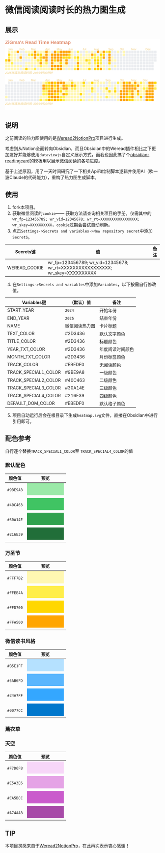 # 微信阅读阅读时长的热力图生成

## 展示
<img src="https://raw.githubusercontent.com/ZiGmaX809/Weread_ReadTime_Heatmap/main/heatmap.svg">

## 说明

之前阅读的热力图使用的是[Weread2NotionPro](https://github.com/malinkang/weread2notion-pro.git)项目进行生成。

考虑到从Notion全面转向Obsidian，而且Obsidian中的Weread插件相比之下更加友好并能够使用`dataviewjs`自定义展示方式，而我也因此搞了个[obsidian-readingcard](https://github.com/ZiGmaX809/obsidian-readingcard-template.git)的模板用以展示微信阅读的各项进度。

基于上述原因，用了一天时间研究了一下相关Api和绘制脚本逻辑并使用AI（吹一波Claude的代码能力），重构了热力图生成脚本。

## 使用
1. fork本项目。
2. 获取微信阅读的`cookie`—— 获取方法请查询相关项目的手册，仅需其中的`wr_fp=123456789; wr_vid=12345678; wr_rt=XXXXXXXXXXXXXXXXX; wr_skey=XXXXXXXXXX`，`cookie`过期会尝试自动刷新。
3. 点击`Settings->Secrets and variables->New repository secret`中添加`SecretS`。

| Secrets键     | 值   | 备注    |
| ------------ | -- | ----- |
| WEREAD_COOKIE |  wr_fp=123456789; wr_vid=12345678; wr_rt=XXXXXXXXXXXXXXXXX; wr_skey=XXXXXXXXXX   |     |

4. 在`Settings->Secrets and variables`中添加`Variables`，以下按需自行修改值。

| Variables键      | （默认）值        | 备注              |
| ---------------- | --------- | -----------------------|
| START_YEAR       | `2024`    | 开始年份                 |
| END_YEAR         | `2025`    | 结束年份                 |
| NAME             | 微信阅读热力图    | 卡片标题  |
| TEXT_COLOR       | #2D3436   |  默认文字颜色            |
| TITLE_COLOR      | #2D3436   |  标题颜色               |
| YEAR_TXT_COLOR   | #2D3436   |  年度阅读时间颜色         |
| MONTH_TXT_COLOR  | #2D3436   |  月份标签颜色            |
| TRACK_COLOR      | #EBEDF0   |  无阅读颜色              |
| TRACK_SPECIAL1_COLOR | #9BE9A8 |  一级颜色              |
| TRACK_SPECIAL2_COLOR | #40C463 |  二级颜色              |
| TRACK_SPECIAL3_COLOR | #30A14E |  三级颜色              |
| TRACK_SPECIAL4_COLOR | #216E39 |  四级颜色              |
| DEFAULT_DOM_COLOR | #EBEDF0 | 默认格子颜色                  |

5. 项目自动运行后会在根目录下生成`heatmap.svg`文件，直接在Obsidian中进行引用即可。

## 配色参考

自行逐个替换`TRACK_SPECIAL1_COLOR`至 `TRACK_SPECIAL4_COLOR`的值

### 默认配色

| 颜色值       | 预览                               |
|--------------|-----------------------------------|
| `#9BE9A8` | ![9BE9A8](./assets/9BE9A8.svg) |
| `#40C463` | ![40C463](./assets/40C463.svg) |
| `#30A14E` | ![30A14E](./assets/30A14E.svg) |
| `#216E39` | ![FFF7B2](./assets/216E39.svg) |

### 万圣节

| 颜色值       | 预览                               |
|--------------|-----------------------------------|
| `#FFF7B2` | ![FFF7B2](./assets/FFF7B2.svg) |
| `#FFEE4A` | ![FFEE4A](./assets/FFEE4A.svg) |
| `#FFD700` | ![FFD700](./assets/FFD700.svg) |
| `#FFA500` | ![B5E1FF](./assets/FFA500.svg) |

### 微信读书风格

| 颜色值       | 预览                               |
|--------------|-----------------------------------|
| `#B5E1FF` | ![B5E1FF](./assets/B5E1FF.svg) |
| `#5AB6FD` | ![5AB6FD](./assets/5AB6FD.svg) |
| `#34A7FF` | ![34A7FF](./assets/34A7FF.svg) |
| `#0077CC` | ![0077CC](./assets/0077CC.svg) |

### 薰衣草

### 天空

| 颜色值    | 预览                           |
| --------- | ------------------------------ |
| `#F7D6F8` | ![F7D6F8](./assets/F7D6F8.svg) |
| `#E5A3E6` | ![E5A3E6](./assets/E5A3E6.svg) |
| `#CA5BCC` | ![CA5BCC](./assets/CA5BCC.svg) |
| `#A74AA8` | ![A74AA8](./assets/A74AA8.svg) |


## TIP

本项目灵感来自于[Weread2NotionPro](https://github.com/malinkang/weread2notion-pro.git)，在此再次表示衷心感谢！


